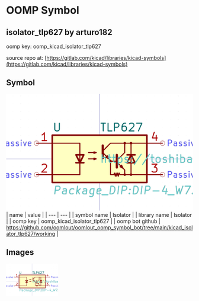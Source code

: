 # OOMP Symbol  
## isolator_tlp627  by arturo182  
  
oomp key: oomp_kicad_isolator_tlp627  
  
source repo at: [https://gitlab.com/kicad/libraries/kicad-symbols](https://gitlab.com/kicad/libraries/kicad-symbols)  
## Symbol  
  
[![working.png](working_600.png)](working.png)  
| name | value | 
| --- | --- | 
| symbol name | Isolator | 
| library name | Isolator | 
| oomp key | oomp_kicad_isolator_tlp627 | 
| oomp bot github | https://github.com/oomlout/oomlout_oomp_symbol_bot/tree/main/kicad_isolator_tlp627/working | 
## Images  
  
[![working.png](working_140.png)](working.png)  
